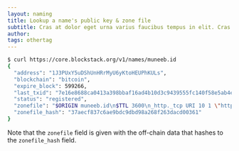```yaml
---
layout: naming
title: Lookup a name's public key & zone file
subtitle: Cras at dolor eget urna varius faucibus tempus in elit. Cras a dui imperdiet, tempus metus quis, pharetra turpis.
author:
tags: othertag
---
```


```bash
$ curl https://core.blockstack.org/v1/names/muneeb.id
{
  "address": "1J3PUxY5uDShUnHRrMyU6yKtoHEUPhKULs",
  "blockchain": "bitcoin",
  "expire_block": 599266,
  "last_txid": "7e16e8688ca0413a398bbaf16ad4b10d3c9439555fc140f58e5ab4e50793c476",
  "status": "registered",
  "zonefile": "$ORIGIN muneeb.id\n$TTL 3600\n_http._tcp URI 10 1 \"https://gaia.blockstack.org/hub/1J3PUxY5uDShUnHRrMyU6yKtoHEUPhKULs/0/profile.json\"\n",
  "zonefile_hash": "37aecf837c6ae9bdc9dbd98a268f263dacd00361"
}
```

Note that the `zonefile` field is given with the off-chain data that hashes
to the `zonefile_hash` field.
